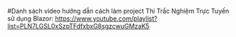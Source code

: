 #Danh sách video hướng dẫn cách làm project Thi Trắc Nghiệm Trực Tuyến sử dụng Blazor: https://www.youtube.com/playlist?list=PLN7LGSL0xSzpTFdfxbxG8sgzcwuGMzaK5
